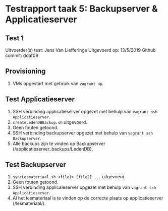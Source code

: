 # Testrapport taak 5: Backupserver & Applicatieserver

## Test 1

Uitvoerder(s) test: Jens Van Liefferinge
Uitgevoerd op: 13/5/2019
Github commit:  ddaf09

## Provisioning
1. VMs opgestart met gebruik van ```vagrant up```.

## Test Applicatieserver
1. SSH verbinding applicatieserver opgezet met behulp van ```vagrant ssh Applicatieserver```.
2. ```createLedenDBBackup.sh``` uitgevoerd.
3. Geen fouten getoond.
4. SSH verbinding backupserver opgezet met behulp van ```vagrant ssh Backupserver```.
5. Alle backups zijn te vinden op Backupserver (/applicatieserver_backups/LedenDB).

## Test Backupserver
1. ```syncLesmateriaal.sh <file1> [file2] ...``` uitgevoerd.
2. Geen fouten getoond.
3. SSH verbinding applicaieserver opgezet met behulp van ```vagrant ssh Applicatieserver```.
4. Al het lesmateriaal is te vinden op de correcte plaats op applicatieserver (/lesmateriaal/).